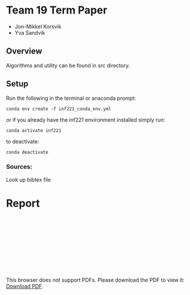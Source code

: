 # Team 19 Term Paper

- Jon-Mikkel Korsvik
- Yva Sandvik

## Overview
Algorithms and utility can be found in src directory.

## Setup 

Run the following in the terminal or anaconda prompt:
```
conda env create -f inf221_conda_env.yml
```

or if you already have the inf221 environment installed simply run:
```
conda activate inf221
```

to deactivate:

```
conda deactivate
```

### Sources:
Look up bibtex file

# Report

<object data="./report/INF221_final_draft (2).pdf" type="pdf" width="700px" height="10000px">
    <embed src="http://yoursite.com/the.pdf">
        <p>This browser does not support PDFs. Please download the PDF to view it: <a href="./report/INF221_final_draft (2).pdf">Download PDF</a>.</p>
    </embed>
</object>
